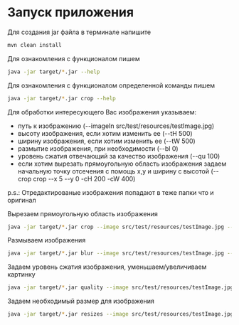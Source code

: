 # Запуск приложения

Для создания jar файла в терминале напишите

```bash
mvn clean install
```

Для ознакомления с функционалом пишем

```bash
java -jar target/*.jar --help 
```
Для ознакомления с функционалом определенной команды пишем

```bash
java -jar target/*.jar crop --help 
```

Для обработки интересующего Вас изображения указываем:
- путь к изображению (--imageIn src/test/resources/testImage.jpg)
- высоту изображения, если хотим изменить ее (--tH 500)
- ширину изображения, если хотим изменить ее (--tW 500)
- размытие изображения, при необходимости (--bl 0)
- уровень сжатия отвечающий за качество изображения (--qu 100)
- если хотим вырезать прямоугольную область изображения задаем начальную точку отсечения с помощь x,y и ширину с высотой (--crop crop --x 5 --y 0 -cH 200 -cW 400)


p.s.: Отредактированые изображения попадают в теже папки что и оригинал


Вырезаем прямоугольную область изображения

```bash
java -jar target/*.jar crop --image src/test/resources/testImage.jpg --tW 800 --tH 700 --x 10 --y 100
```

Размываем изображения

```bash
java -jar target/*.jar blur --image src/test/resources/testImage.jpg --bl 30 --x 200 --y 400 --tH 200 --tW 200
```

Задаем уровень сжатия изображения, уменьшаем/увеличиваем картинку

```bash
java -jar target/*.jar quality --image src/test/resources/testImage.jpg --bl 0 --qu 70 --tH 200 --tW 200
```

Задаем необходимый размер для изображения

```bash
java -jar target/*.jar resizes --image src/test/resources/testImage.jpg --tW 600 --tH 600
```
